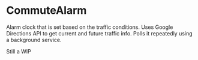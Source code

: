 # CommuteAlarm
Alarm clock that is set based on the traffic conditions. Uses Google Directions API to get current and future traffic info. Polls it repeatedly using a background service.

Still a WIP
